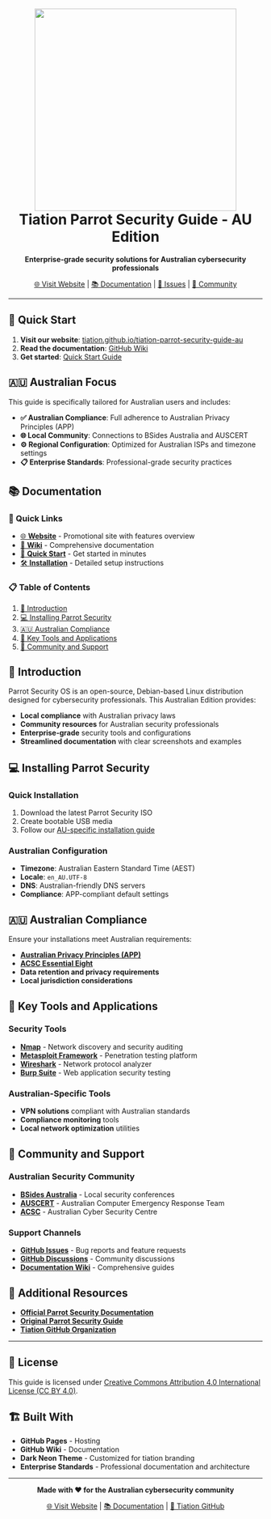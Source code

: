 <h1 align="center">
  <img src="https://user-images.githubusercontent.com/45159366/128566111-d3bf3de5-d414-432f-a4bf-0049a27570a5.png" width="400">
  <br>
  Tiation Parrot Security Guide - AU Edition
</h1>

<p align="center">
  <strong>Enterprise-grade security solutions for Australian cybersecurity professionals</strong>
</p>

<p align="center">
  <a href="https://tiation.github.io/tiation-parrot-security-guide-au">🌐 Visit Website</a> |
  <a href="https://github.com/tiation/tiation-parrot-security-guide-au/wiki">📚 Documentation</a> |
  <a href="https://github.com/tiation/tiation-parrot-security-guide-au/issues">🐛 Issues</a> |
  <a href="#community-and-support">💬 Community</a>
</p>

---

## 🚀 Quick Start

1. **Visit our website**: [tiation.github.io/tiation-parrot-security-guide-au](https://tiation.github.io/tiation-parrot-security-guide-au)
2. **Read the documentation**: [GitHub Wiki](https://github.com/tiation/tiation-parrot-security-guide-au/wiki)
3. **Get started**: [Quick Start Guide](https://github.com/tiation/tiation-parrot-security-guide-au/wiki/Quick-Start)

## 🇦🇺 Australian Focus

This guide is specifically tailored for Australian users and includes:

- **✅ Australian Compliance**: Full adherence to Australian Privacy Principles (APP)
- **🌐 Local Community**: Connections to BSides Australia and AUSCERT
- **⚙️ Regional Configuration**: Optimized for Australian ISPs and timezone settings
- **📋 Enterprise Standards**: Professional-grade security practices

## 📚 Documentation

### 🔗 Quick Links
- [🌐 **Website**](https://tiation.github.io/tiation-parrot-security-guide-au) - Promotional site with features overview
- [📖 **Wiki**](https://github.com/tiation/tiation-parrot-security-guide-au/wiki) - Comprehensive documentation
- [🚀 **Quick Start**](https://github.com/tiation/tiation-parrot-security-guide-au/wiki/Quick-Start) - Get started in minutes
- [🛠️ **Installation**](https://github.com/tiation/tiation-parrot-security-guide-au/wiki/Installation) - Detailed setup instructions

### 📋 Table of Contents
1. [🎯 Introduction](#introduction)
2. [💻 Installing Parrot Security](#installing-parrot-security)
3. [🇦🇺 Australian Compliance](#australian-compliance)
4. [🔧 Key Tools and Applications](#key-tools-and-applications)
5. [🤝 Community and Support](#community-and-support)

## 🎯 Introduction

Parrot Security OS is an open-source, Debian-based Linux distribution designed for cybersecurity professionals. This Australian Edition provides:

- **Local compliance** with Australian privacy laws
- **Community resources** for Australian security professionals
- **Enterprise-grade** security tools and configurations
- **Streamlined documentation** with clear screenshots and examples

## 💻 Installing Parrot Security

### Quick Installation
1. Download the latest Parrot Security ISO
2. Create bootable USB media
3. Follow our [AU-specific installation guide](https://github.com/tiation/tiation-parrot-security-guide-au/wiki/Installation)

### Australian Configuration
- **Timezone**: Australian Eastern Standard Time (AEST)
- **Locale**: `en_AU.UTF-8`
- **DNS**: Australian-friendly DNS servers
- **Compliance**: APP-compliant default settings

## 🇦🇺 Australian Compliance

Ensure your installations meet Australian requirements:

- **[Australian Privacy Principles (APP)](https://www.oaic.gov.au/privacy/australian-privacy-principles/)**
- **[ACSC Essential Eight](https://www.cyber.gov.au/acsc/view-all-content/essential-eight)**
- **Data retention and privacy requirements**
- **Local jurisdiction considerations**

## 🔧 Key Tools and Applications

### Security Tools
- **[Nmap](https://nmap.org/)** - Network discovery and security auditing
- **[Metasploit Framework](https://www.metasploit.com/)** - Penetration testing platform
- **[Wireshark](https://www.wireshark.org/)** - Network protocol analyzer
- **[Burp Suite](https://portswigger.net/burp)** - Web application security testing

### Australian-Specific Tools
- **VPN solutions** compliant with Australian standards
- **Compliance monitoring** tools
- **Local network optimization** utilities

## 🤝 Community and Support

### Australian Security Community
- **[BSides Australia](https://www.bsidesau.com/)** - Local security conferences
- **[AUSCERT](https://www.auscert.org.au/)** - Australian Computer Emergency Response Team
- **[ACSC](https://www.cyber.gov.au/)** - Australian Cyber Security Centre

### Support Channels
- **[GitHub Issues](https://github.com/tiation/tiation-parrot-security-guide-au/issues)** - Bug reports and feature requests
- **[GitHub Discussions](https://github.com/tiation/tiation-parrot-security-guide-au/discussions)** - Community discussions
- **[Documentation Wiki](https://github.com/tiation/tiation-parrot-security-guide-au/wiki)** - Comprehensive guides

## 🔗 Additional Resources

- **[Official Parrot Security Documentation](https://www.parrotsec.org/docs)**
- **[Original Parrot Security Guide](https://github.com/tiation/Parrot-Security-Guide)**
- **[Tiation GitHub Organization](https://github.com/tiation)**

---

## 📄 License

This guide is licensed under [Creative Commons Attribution 4.0 International License (CC BY 4.0)](https://creativecommons.org/licenses/by/4.0/).

## 🏗️ Built With

- **GitHub Pages** - Hosting
- **GitHub Wiki** - Documentation
- **Dark Neon Theme** - Customized for tiation branding
- **Enterprise Standards** - Professional documentation and architecture

---

<p align="center">
  <strong>Made with ❤️ for the Australian cybersecurity community</strong>
</p>

<p align="center">
  <a href="https://tiation.github.io/tiation-parrot-security-guide-au">🌐 Visit Website</a> |
  <a href="https://github.com/tiation/tiation-parrot-security-guide-au/wiki">📚 Documentation</a> |
  <a href="https://github.com/tiation">🔗 Tiation GitHub</a>
</p>
